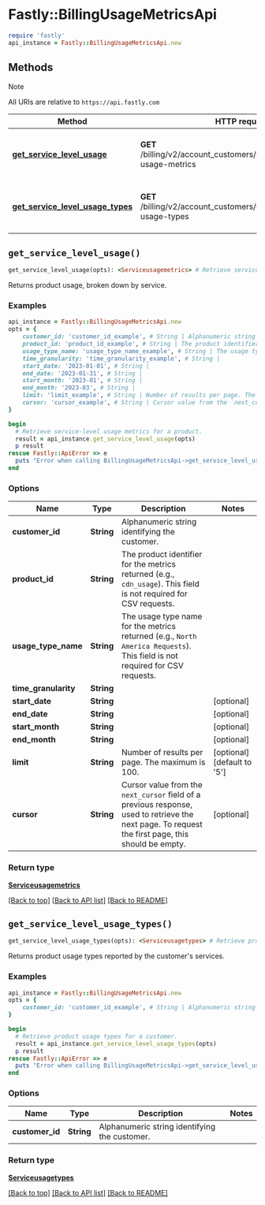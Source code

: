 # Fastly::BillingUsageMetricsApi


```ruby
require 'fastly'
api_instance = Fastly::BillingUsageMetricsApi.new
```

## Methods

> [!NOTE]
> All URIs are relative to `https://api.fastly.com`

Method | HTTP request | Description
------ | ------------ | -----------
[**get_service_level_usage**](BillingUsageMetricsApi.md#get_service_level_usage) | **GET** /billing/v2/account_customers/{customer_id}/service-usage-metrics | Retrieve service-level usage metrics for a product.
[**get_service_level_usage_types**](BillingUsageMetricsApi.md#get_service_level_usage_types) | **GET** /billing/v2/account_customers/{customer_id}/service-usage-types | Retrieve product usage types for a customer.


## `get_service_level_usage()`

```ruby
get_service_level_usage(opts): <Serviceusagemetrics> # Retrieve service-level usage metrics for a product.
```

Returns product usage, broken down by service.

### Examples

```ruby
api_instance = Fastly::BillingUsageMetricsApi.new
opts = {
    customer_id: 'customer_id_example', # String | Alphanumeric string identifying the customer.
    product_id: 'product_id_example', # String | The product identifier for the metrics returned (e.g., `cdn_usage`). This field is not required for CSV requests.
    usage_type_name: 'usage_type_name_example', # String | The usage type name for the metrics returned (e.g., `North America Requests`). This field is not required for CSV requests.
    time_granularity: 'time_granularity_example', # String | 
    start_date: '2023-01-01', # String | 
    end_date: '2023-01-31', # String | 
    start_month: '2023-01', # String | 
    end_month: '2023-03', # String | 
    limit: 'limit_example', # String | Number of results per page. The maximum is 100.
    cursor: 'cursor_example', # String | Cursor value from the `next_cursor` field of a previous response, used to retrieve the next page. To request the first page, this should be empty.
}

begin
  # Retrieve service-level usage metrics for a product.
  result = api_instance.get_service_level_usage(opts)
  p result
rescue Fastly::ApiError => e
  puts "Error when calling BillingUsageMetricsApi->get_service_level_usage: #{e}"
end
```

### Options

| Name | Type | Description | Notes |
| ---- | ---- | ----------- | ----- |
| **customer_id** | **String** | Alphanumeric string identifying the customer. |  |
| **product_id** | **String** | The product identifier for the metrics returned (e.g., `cdn_usage`). This field is not required for CSV requests. |  |
| **usage_type_name** | **String** | The usage type name for the metrics returned (e.g., `North America Requests`). This field is not required for CSV requests. |  |
| **time_granularity** | **String** |  |  |
| **start_date** | **String** |  | [optional] |
| **end_date** | **String** |  | [optional] |
| **start_month** | **String** |  | [optional] |
| **end_month** | **String** |  | [optional] |
| **limit** | **String** | Number of results per page. The maximum is 100. | [optional][default to &#39;5&#39;] |
| **cursor** | **String** | Cursor value from the `next_cursor` field of a previous response, used to retrieve the next page. To request the first page, this should be empty. | [optional] |

### Return type

[**Serviceusagemetrics**](Serviceusagemetrics.md)

[[Back to top]](#) [[Back to API list]](../../README.md#endpoints)
[[Back to README]](../../README.md)
## `get_service_level_usage_types()`

```ruby
get_service_level_usage_types(opts): <Serviceusagetypes> # Retrieve product usage types for a customer.
```

Returns product usage types reported by the customer's services.

### Examples

```ruby
api_instance = Fastly::BillingUsageMetricsApi.new
opts = {
    customer_id: 'customer_id_example', # String | Alphanumeric string identifying the customer.
}

begin
  # Retrieve product usage types for a customer.
  result = api_instance.get_service_level_usage_types(opts)
  p result
rescue Fastly::ApiError => e
  puts "Error when calling BillingUsageMetricsApi->get_service_level_usage_types: #{e}"
end
```

### Options

| Name | Type | Description | Notes |
| ---- | ---- | ----------- | ----- |
| **customer_id** | **String** | Alphanumeric string identifying the customer. |  |

### Return type

[**Serviceusagetypes**](Serviceusagetypes.md)

[[Back to top]](#) [[Back to API list]](../../README.md#endpoints)
[[Back to README]](../../README.md)
